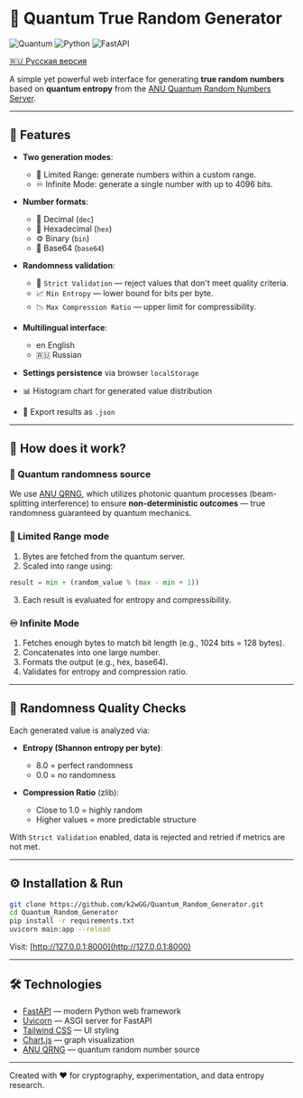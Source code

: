 # 🎲 Quantum True Random Generator

![Quantum](https://img.shields.io/badge/random-quantum-blue.svg)
![Python](https://img.shields.io/badge/python-3.8%2B-green.svg)
![FastAPI](https://img.shields.io/badge/FastAPI-Framework-009688?logo=fastapi)

[🇷🇺 Русская версия](README.md)

A simple yet powerful web interface for generating **true random numbers** based on **quantum entropy** from the [ANU Quantum Random Numbers Server](https://qrng.anu.edu.au/).

---

## 🚀 Features

- **Two generation modes**:
  - 🎯 Limited Range: generate numbers within a custom range.
  - ♾️ Infinite Mode: generate a single number with up to 4096 bits.

- **Number formats**:
  - 🔢 Decimal (`dec`)
  - 🔡 Hexadecimal (`hex`)
  - ⚙️ Binary (`bin`)
  - 🎲 Base64 (`base64`)

- **Randomness validation**:
  - 🔐 `Strict Validation` — reject values that don't meet quality criteria.
  - 📈 `Min Entropy` — lower bound for bits per byte.
  - 📉 `Max Compression Ratio` — upper limit for compressibility.

- **Multilingual interface**:
  - en English
  - 🇷🇺 Russian

- **Settings persistence** via browser `localStorage`
- 📊 Histogram chart for generated value distribution
- 💾 Export results as `.json`

---

## 🧠 How does it work?

### 🔬 Quantum randomness source
We use [ANU QRNG](https://qrng.anu.edu.au/), which utilizes photonic quantum processes (beam-splitting interference) to ensure **non-deterministic outcomes** — true randomness guaranteed by quantum mechanics.

### 📐 Limited Range mode
1. Bytes are fetched from the quantum server.
2. Scaled into range using:
```python
result = min + (random_value % (max - min + 1))
```
3. Each result is evaluated for entropy and compressibility.

### ♾️ Infinite Mode
1. Fetches enough bytes to match bit length (e.g., 1024 bits = 128 bytes).
2. Concatenates into one large number.
3. Formats the output (e.g., hex, base64).
4. Validates for entropy and compression ratio.

---

## 🧪 Randomness Quality Checks

Each generated value is analyzed via:

- **Entropy (Shannon entropy per byte)**:
  - 8.0 = perfect randomness
  - 0.0 = no randomness

- **Compression Ratio** (zlib):
  - Close to 1.0 = highly random
  - Higher values = more predictable structure

With `Strict Validation` enabled, data is rejected and retried if metrics are not met.

---

## ⚙️ Installation & Run

```bash
git clone https://github.com/k2wGG/Quantum_Random_Generator.git
cd Quantum_Random_Generator
pip install -r requirements.txt
uvicorn main:app --reload
```

Visit: [http://127.0.0.1:8000](http://127.0.0.1:8000)

---

## 🛠️ Technologies

- [FastAPI](https://fastapi.tiangolo.com/) — modern Python web framework
- [Uvicorn](https://www.uvicorn.org/) — ASGI server for FastAPI
- [Tailwind CSS](https://tailwindcss.com/) — UI styling
- [Chart.js](https://www.chartjs.org/) — graph visualization
- [ANU QRNG](https://qrng.anu.edu.au/) — quantum random number source

---

Created with ❤️ for cryptography, experimentation, and data entropy research.
